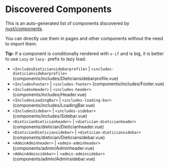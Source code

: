 # Discovered Components

This is an auto-generated list of components discovered by [nuxt/components](https://github.com/nuxt/components).

You can directly use them in pages and other components without the need to import them.

**Tip:** If a component is conditionally rendered with `v-if` and is big, it is better to use `Lazy` or `lazy-` prefix to lazy load.

- `<IncludesDieticiansidebarprofile>` | `<ıncludes-dieticiansidebarprofile>` (components/includes/Dieticiansidebarprofile.vue)
- `<IncludesFooter>` | `<ıncludes-footer>` (components/includes/Footer.vue)
- `<IncludesHeader>` | `<ıncludes-header>` (components/includes/Header.vue)
- `<IncludesLoadingBar>` | `<ıncludes-loading-bar>` (components/includes/LoadingBar.vue)
- `<IncludesSidebar>` | `<ıncludes-sidebar>` (components/includes/Sidebar.vue)
- `<DieticianDieticianheader>` | `<dietician-dieticianheader>` (components/dietician/Dieticianheader.vue)
- `<DieticianDieticiansidebar>` | `<dietician-dieticiansidebar>` (components/dietician/Dieticiansidebar.vue)
- `<AdminAdminheader>` | `<admin-adminheader>` (components/admin/Adminheader.vue)
- `<AdminAdminsidebar>` | `<admin-adminsidebar>` (components/admin/Adminsidebar.vue)
